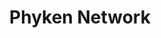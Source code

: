 ---
title: Phyken Network
description: Phyken is a layer 1 substrate based blockchain for asset Fractionalisation, Through which anyone can tokenise and fractionalise assets, issue tokens and generate liquidity against the tokens.
type:
  - substrate-builders-program
  - building-for-polkadot
category:
  - defi
  - infrastructure
link: https://phyken.network/
featured_image: /media/images/projects/phyken-network.png
show_case_study: false
---